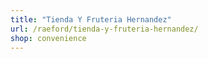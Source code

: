 ```yaml
---
title: "Tienda Y Fruteria Hernandez"
url: /raeford/tienda-y-fruteria-hernandez/
shop: convenience
---
```

